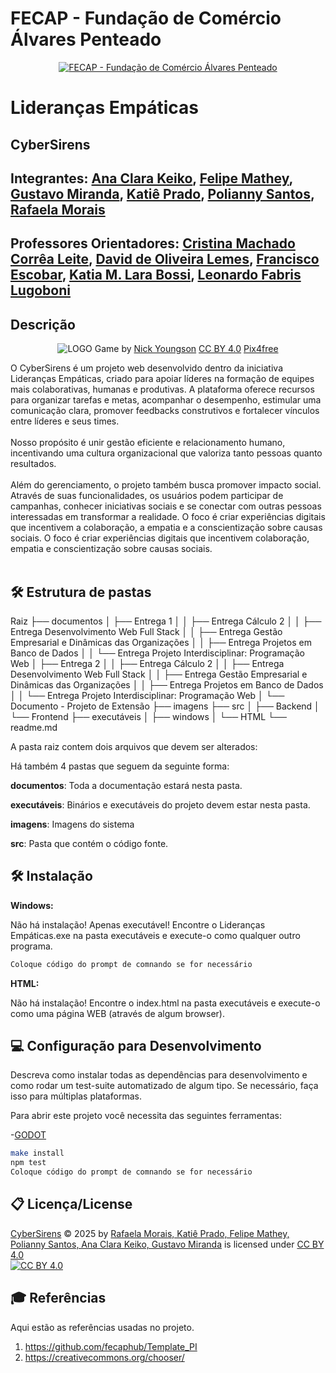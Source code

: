  # FECAP - Fundação de Comércio Álvares Penteado

<p align="center">
<a href= "https://www.fecap.br/"><img src="https://encrypted-tbn0.gstatic.com/images?q=tbn:ANd9GcRhZPrRa89Kma0ZZogxm0pi-tCn_TLKeHGVxywp-LXAFGR3B1DPouAJYHgKZGV0XTEf4AE&usqp=CAU" alt="FECAP - Fundação de Comércio Álvares Penteado" border="0"></a>
</p>

# Lideranças Empáticas

## CyberSirens

## Integrantes: <a href="https://www.linkedin.com/in/ana-clara-keiko-ribeiro-hagiwara-da-silva-970063341/">Ana Clara Keiko</a>, <a href="https://www.linkedin.com/in/felipe-mathey-47772b357/">Felipe Mathey</a>, <a href="https://www.linkedin.com/in/gustavo-miranda-162b5835b/">Gustavo Miranda</a>, <a href="https://www.linkedin.com/in/katiê-prado-388129312/">Katiê Prado</a>, <a href="https://www.linkedin.com/in/polianny-santos-6193a8324/">Polianny Santos</a>, <a href="https://www.linkedin.com/in/rafaelamorais0906/">Rafaela Morais</a>

## Professores Orientadores: <a href="https://www.linkedin.com/in/cristina-machado-corrêa-leite-630309160/">Cristina Machado Corrêa Leite</a>, <a href="https://www.linkedin.com/in/dolemes/">David de Oliveira Lemes</a>, <a href="https://www.linkedin.com/in/francisco-escobar/">Francisco Escobar</a>, <a href="https://www.linkedin.com/in/katia-bossi/">Katia M. Lara Bossi</a>, <a href="https://www.linkedin.com/in/leonardo-fabris-lugoboni-a3369416/">Leonardo Fabris Lugoboni</a>

## Descrição

<p align="center">
<img src="https://pix4free.org/assets/library/2021-01-20/originals/game.jpg" alt="LOGO" border="0">
  Game by <a href="http://www.nyphotographic.com/">Nick Youngson</a> <a rel="license" href="https://creativecommons.org/licenses/by-sa/3.0/">CC BY 4.0</a> <a href="http://pix4free.org/">Pix4free</a>
</p>


O CyberSirens é um projeto web desenvolvido dentro da iniciativa Lideranças Empáticas, criado para apoiar líderes na formação de equipes mais colaborativas, humanas e produtivas. A plataforma oferece recursos para organizar tarefas e metas, acompanhar o desempenho, estimular uma comunicação clara, promover feedbacks construtivos e fortalecer vínculos entre líderes e seus times.
<br><br>
Nosso propósito é unir gestão eficiente e relacionamento humano, incentivando uma cultura organizacional que valoriza tanto pessoas quanto resultados.
<br><br>
Além do gerenciamento, o projeto também busca promover impacto social. Através de suas funcionalidades, os usuários podem participar de campanhas, conhecer iniciativas sociais e se conectar com outras pessoas interessadas em transformar a realidade. O foco é criar experiências digitais que incentivem a colaboração, a empatia e a conscientização sobre causas sociais.
O foco é criar experiências digitais que incentivem colaboração, empatia e conscientização sobre causas sociais.
<br><br>


## 🛠 Estrutura de pastas

Raiz
├── documentos
│   ├── Entrega 1
│   │      ├── Entrega Cálculo 2
│   │      ├── Entrega Desenvolvimento Web Full Stack
│   │      ├── Entrega Gestão Empresarial e Dinâmicas das Organizações
│   │      ├── Entrega Projetos em Banco de Dados
│   │      └── Entrega Projeto Interdisciplinar: Programação Web
│   ├── Entrega 2
│   │      ├── Entrega Cálculo 2
│   │      ├── Entrega Desenvolvimento Web Full Stack
│   │      ├── Entrega Gestão Empresarial e Dinâmicas das Organizações
│   │      ├── Entrega Projetos em Banco de Dados
│   │      └── Entrega Projeto Interdisciplinar: Programação Web
│   └── Documento - Projeto de Extensão
├── imagens
├── src
│   ├── Backend
│   └── Frontend
├── executáveis
│   ├── windows
│   └── HTML
└── readme.md


A pasta raiz contem dois arquivos que devem ser alterados:

Há também 4 pastas que seguem da seguinte forma:

<b>documentos</b>: Toda a documentação estará nesta pasta.

<b>executáveis</b>: Binários e executáveis do projeto devem estar nesta pasta.

<b>imagens</b>: Imagens do sistema

<b>src</b>: Pasta que contém o código fonte.

## 🛠 Instalação

<b>Windows:</b>

Não há instalação! Apenas executável!
Encontre o Lideranças Empáticas.exe na pasta executáveis e execute-o como qualquer outro programa.

```sh
Coloque código do prompt de comnando se for necessário
```

<b>HTML:</b>

Não há instalação!
Encontre o index.html na pasta executáveis e execute-o como uma página WEB (através de algum browser).

## 💻 Configuração para Desenvolvimento

Descreva como instalar todas as dependências para desenvolvimento e como rodar um test-suite automatizado de algum tipo. Se necessário, faça isso para múltiplas plataformas.

Para abrir este projeto você necessita das seguintes ferramentas:

-<a href="https://godotengine.org/download">GODOT</a>

```sh
make install
npm test
Coloque código do prompt de comnando se for necessário
```

## 📋 Licença/License
[CyberSirens](https://github.com/2025-2-MCC2) © 2025 by [Rafaela Morais, Katiê Prado, Felipe Mathey, Polianny Santos, Ana Clara Keiko, Gustavo Miranda](https://github.com/2025-2-MCC2) is licensed under [CC BY 4.0](https://creativecommons.org/licenses/by/4.0/)  
[![CC BY 4.0](https://i.creativecommons.org/l/by/4.0/88x31.png)](https://creativecommons.org/licenses/by/4.0/)


## 🎓 Referências

Aqui estão as referências usadas no projeto.
1. <https://github.com/fecaphub/Template_PI>
3. <https://creativecommons.org/chooser/>
